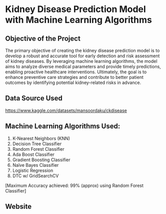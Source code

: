 # Kidney Disease Prediction Model with Machine Learning Algorithms

## Objective of the Project 
The primary objective of creating the kidney disease prediction model is to develop a robust and accurate tool for early detection and risk assessment of kidney diseases. By leveraging machine learning algorithms, the model aims to analyze diverse medical parameters and provide timely predictions, enabling proactive healthcare interventions. Ultimately, the goal is to enhance preventive care strategies and contribute to better patient outcomes by identifying potential kidney-related risks in advance.

## Data Source Used
https://www.kaggle.com/datasets/mansoordaku/ckdisease

## Machine Learning Algorithms Used:

1.	K-Nearest Neighbors (KNN)
2. Decision Tree Classifier
3. Random Forest Classifier
4. Ada Boost Classifier
5. Gradient Boosting Classifier
6. Naïve Bayes Classifier
7. Logistic Regression
8. DTC w/ GridSearchCV

[Maximum Accuracy achieved: 99% (approx) using Random Forest Classifier]

## Website

